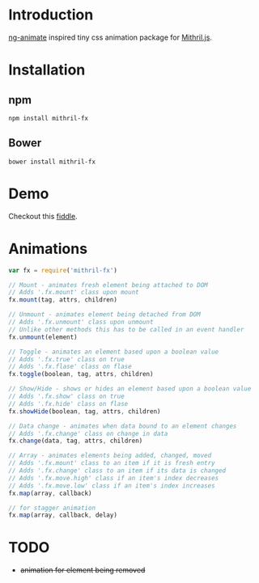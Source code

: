 # Introduction
[ng-animate](https://docs.angularjs.org/api/ngAnimate) inspired tiny css animation package for [Mithril.js](http://mithril.js.org/).

# Installation
## npm
`npm install mithril-fx`

## Bower
`bower install mithril-fx`

# Demo
Checkout this [fiddle](https://jsfiddle.net/ludbek/b57etjoc/).

# Animations
```javascript
var fx = require('mithril-fx')

// Mount - animates fresh element being attached to DOM
// Adds '.fx.mount' class upon mount
fx.mount(tag, attrs, children)

// Unmount - animates element being detached from DOM
// Adds '.fx.unmount' class upon unmount
// Unlike other methods this has to be called in an event handler
fx.unmount(element)

// Toggle - animates an element based upon a boolean value
// Adds '.fx.true' class on true
// Adds '.fx.flase' class on flase
fx.toggle(boolean, tag, attrs, children)

// Show/Hide - shows or hides an element based upon a boolean value
// Adds '.fx.show' class on true
// Adds '.fx.hide' class on flase
fx.showHide(boolean, tag, attrs, children)

// Data change - animates when data bound to an element changes
// Adds '.fx.change' class on change in data
fx.change(data, tag, attrs, children)

// Array - animates elements being added, changed, moved
// Adds '.fx.mount' class to an item if it is fresh entry
// Adds '.fx.change' class to an item if its data is changed
// Adds '.fx.move.high' class if an item's index decreases
// Adds '.fx.move.low' class if an item's index increases
fx.map(array, callback)

// for stagger animation
fx.map(array, callback, delay)
```

# TODO
- ~~animation for element being removed~~


